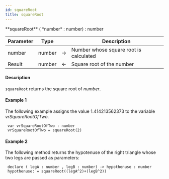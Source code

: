 ```yaml
---
id: squareRoot
title: squareRoot
---
```



<!-- REF #_command_.squareRoot.Syntax -->**squareRoot** ( *number* : number) : number<!-- END REF -->


<!-- REF #_command_.squareRoot.Params -->
|Parameter|Type||Description|
|---------|--- |:---:|------|
|number|number|&#8594;|Number whose square root is calculated|
|Result|number|&#8592;|Square root of the number|<!-- END REF -->

#### Description

`squareRoot` <!-- REF #_command_.squareRoot.Summary -->returns the square root of *number*<!-- END REF -->.

#### Example 1

The following example assigns the value 1.414213562373 to the variable *vrSquareRootOfTwo*.

```qs
 var vrSquareRootOfTwo : number
 vrSquareRootOfTwo = squareRoot(2)

```

#### Example 2

The following method returns the hypotenuse of the right triangle whose two legs are passed as parameters:


```qs
 declare ( legA : number , legB : number) -> hypothenuse : number
 hypothenuse: = squareRoot((legA^2)+(legB^2))
```
